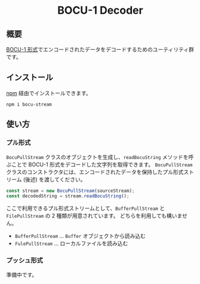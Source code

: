 <div align="center">
<h1>BOCU-1 Decoder </h1>
</div>


## 概要
[BOCU-1 形式](https://www.unicode.org/notes/tn6/)でエンコードされたデータをデコードするためのユーティリティ群です。

## インストール
[npm](https://www.npmjs.com/package/bocu-stream) 経由でインストールできます。
```
npm i bocu-stream
```

## 使い方
### プル形式
`BocuPullStream` クラスのオブジェクトを生成し、`readBocuString` メソッドを呼ぶことで BOCU-1 形式をデコードした文字列を取得できます。
`BocuPullStream` クラスのコンストラクタには、エンコードされたデータを保持したプル形式ストリーム (後述) を渡してください。
```ts
const stream = new BocuPullStream(sourceStream);
const decodedString = stream.readBocuString();
```

ここで利用できるプル形式ストリームとして、`BufferPullStream` と `FilePullStream` の 2 種類が用意されています。
どちらを利用しても構いません。

- `BufferPullStream` … `Buffer` オブジェクトから読み込む
- `FulePullStream` … ローカルファイルを読み込む

### プッシュ形式
準備中です。
